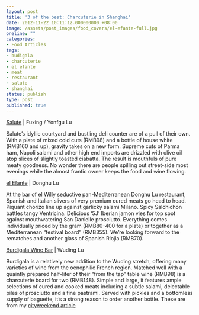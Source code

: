 ```yaml
---
layout: post
title: '3 of the best: Charcuterie in Shanghai'
date: 2012-11-22 10:11:12.000000000 +08:00
image: /assets/post_images/food_covers/el-efante-full.jpg
oneline: ""
categories:
- Food Articles
tags:
- budigala
- charcuterie
- el efante
- meat
- restaurant
- salute
- shanghai
status: publish
type: post
published: true
---
```

<a href="http://www.cityweekend.com.cn/shanghai/listings/nightlife/wine-bar/has/salute/">Salute</a> | Fuxing / Yonfgu Lu<br />

Salute’s idyllic courtyard and bustling deli counter are of a pull of their own. With a plate of mixed cold cuts (RMB98) and a bottle of house white (RMB160 and up), gravity takes on a new form. Supreme cuts of Parma ham, Napoli salami and other high end imports are drizzled with olive oil atop slices of slightly toasted ciabatta. The result is mouthfuls of pure meaty goodness. No wonder there are people spilling out street-side most evenings while the almost frantic owner keeps the food and wine flowing.

<a href="http://www.cityweekend.com.cn/shanghai/listings/dining/mediterranean/has/elefante/">el Efante</a> | Donghu Lu<br />

At the bar of el Willy seductive pan-Mediterranean Donghu Lu restaurant, Spanish and Italian slivers of very premium cured meats go head to head. Piquant chorizo line up against garlicky salami Milano. Spicy Salchichon battles tangy Ventricina. Delicious ‘5J’ Iberian jamon vies for top spot against mouthwatering San Danielle prosciutto. Everything comes individually priced by the gram (RMB80-400 for a plate) or together as a Mediterranean “festival board” (RMB355). We’re looking forward to the rematches and another glass of Spanish Riojia (RMB70).

<a href="http://www.cityweekend.com.cn/shanghai/listings/dining/wine_spirits/has/burdigala/">Burdigala Wine Bar</a> | Wuding Lu<br />

Burdigala is a relatively new addition to the Wuding stretch, offering many varieties of wine from the oenophilic French region. Matched well with a quaintly prepared half-liter of their “from the tap” table wine (RMB98) is a charcuterie board for two (RMB148). Simple and large, it features ample selections of cured and cooked meats including a subtle salami, delectable piles of prosciutto and a fine pastrami. Served with pickles and a bottomless supply of baguette, it’s a strong reason to order another bottle.
These are from my <a href="http://www.cityweekend.com.cn/shanghai/articles/mag-sh/best/shanghais-best-charcuterie-plates/">cityweekend article</a>
